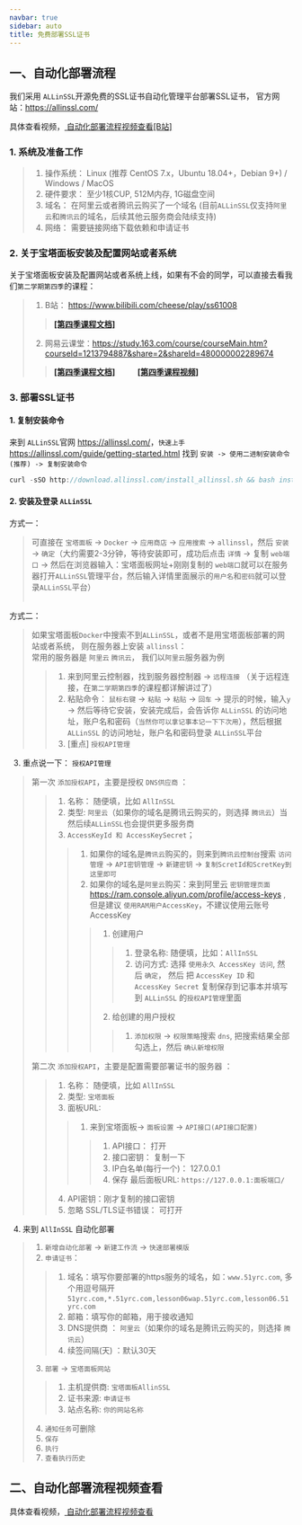 ```yaml
---
navbar: true
sidebar: auto
title: 免费部署SSL证书
---
```


## 一、自动化部署流程
我们采用 `ALLinSSL`开源免费的SSL证书自动化管理平台部署SSL证书， 官方网站：<https://allinssl.com/> <br/>

具体查看视频，<a href="https://www.bilibili.com/video/BV1qz7ZzXEJv/?spm_id_from=333.1387.homepage.video_card.click&vd_source=9a6ee0d7e6c1657e4a7381c1f8f18f4b" target="_blank"> 自动化部署流程视频查看[B站] </a>

### 1. 系统及准备工作
>  1. 操作系统： Linux (推荐 CentOS 7.x，Ubuntu 18.04+，Debian 9+) / Windows / MacOS
>  2. 硬件要求： 至少1核CUP, 512M内存, 1G磁盘空间
>  3. 域名： 在阿里云或者腾讯云购买了一个域名 (目前`ALLinSSL`仅支持`阿里云`和`腾讯云`的域名，后续其他云服务商会陆续支持)
>  4. 网络： 需要链接网络下载依赖和申请证书

### 2. 关于宝塔面板安装及配置网站或者系统
关于宝塔面板安装及配置网站或者系统上线，如果有不会的同学，可以直接去看我们`第二学期第四季`的课程：
>  1. B站： <https://www.bilibili.com/cheese/play/ss61008> 
>>  <b><a href="/secondless/w-d.html" target="_blank">[第四季课程文档]</a> </b>
>  2. 网易云课堂：<https://study.163.com/course/courseMain.htm?courseId=1213794887&share=2&shareId=480000002289674>  <br/>
>>  <b><a href="/secondless/w-d.html" target="_blank">[第四季课程文档]</a>&nbsp;&nbsp;&nbsp;&nbsp;&nbsp; <a style="margin-left:20px;" href="https://study.163.com/course/courseMain.htm?courseId=1213794887&share=2&shareId=480000002289674" target="_blank">[第四季课程视频]</a> </b>


### 3. 部署SSL证书
#### 1. 复制安装命令
来到 `ALLinSSL`官网 <https://allinssl.com/>，`快速上手` <https://allinssl.com/guide/getting-started.html> 找到 `安装 -> 使用二进制安装命令 (推荐) -> 复制安装命令`
```js
curl -sSO http://download.allinssl.com/install_allinssl.sh && bash install_allinssl.sh allinssl
```

#### 2. 安装及登录 `ALLinSSL`
方式一：<br/>
> 可直接在 `宝塔面板` ->  `Docker` -> `应用商店` -> `应用搜索` -> `allinssl`，然后 `安装` -> `确定`（大约需要2-3分钟，等待安装即可，成功后点击 `详情` -> 复制 `web端口` -> 然后在浏览器输入：宝塔面板网址+刚刚复制的 `web端口`就可以在服务器打开`ALLinSSL`管理平台，然后输入详情里面展示的`用户名`和`密码`就可以登录`ALLinSSL`平台） <br/><br/>

方式二：<br/>
> 如果宝塔面板`Docker`中搜索不到`ALLinSSL`，或者不是用宝塔面板部署的网站或者系统， 则在服务器上安装 `allinssl`：<br/>
> 常用的服务器是 `阿里云` `腾讯云`， 我们以`阿里云`服务器为例<br/>
>> 1. 来到阿里云控制器，找到服务器控制器 -> `远程连接` （关于远程连接，在`第二学期第四季`的课程都详解讲过了）<br/>
>> 2. 粘贴命令： `鼠标右键` -> `粘贴` -> `粘贴` -> `回车` -> 提示的时候，输入`y` -> 然后等待它安装，安装完成后，会告诉你 `ALLinSSL` 的访问地址，账户名和密码（`当然你可以拿记事本记一下下次用`），然后根据`ALLinSSL` 的访问地址，账户名和密码登录 `ALLinSSL`平台 <br/>
>> 3. [重点] `授权API管理`
3. 重点说一下： `授权API管理`  <br/>
> 第一次 `添加授权API`，主要是授权 `DNS供应商` ：
>> 1. 名称： 随便填，比如 `AllInSSL`
>> 2. 类型: `阿里云`（如果你的域名是腾讯云购买的，则选择 `腾讯云`）当然后续`ALLinSSL`也会提供更多服务商
>> 3. `AccessKeyId 和 AccessKeySecret`；
>>> 1. 如果你的域名是`腾讯云`购买的，则来到`腾讯云控制台`搜索 `访问管理` -> `API密钥管理` -> `新建密钥` -> `复制ScretId和ScretKey到这里即可` <br/>
>>> 2. 如果你的域名是`阿里云`购买：来到阿里云 `密钥管理页面` <https://ram.console.aliyun.com/profile/access-keys> , 但是建议 `使用RAM用户AccessKey`，不建议使用云账号 AccessKey <br/>
>>>> 1. 创建用户 <br/>
>>>>> 1. 登录名称: 随便填，比如：`AllInSSL` <br/>
>>>>> 2. 访问方式: 选择 `使用永久 AccessKey 访问`, 然后 `确定`， 然后 把 `AccessKey ID` 和 `AccessKey Secret` 复制保存到记事本并填写到 `ALLinSSL` 的`授权API管理`里面<br/>
>>>> 2. 给创建的用户授权
>>>>> 1. `添加权限` -> `权限策略`搜索 `dns`, 把搜索结果全部勾选上，然后 `确认新增权限` <br/>
> 
> 第二次 `添加授权API`，主要是配置需要部署证书的服务器 ：
>> 1. 名称： 随便填，比如 `AllInSSL`
>> 2. 类型: `宝塔面板`
>> 3. 面板URL: 
>>> 1. 来到宝塔面板-> `面板设置` -> `API接口(API接口配置)`
>>>> 1. API接口： 打开
>>>> 2. 接口密钥： 复制一下
>>>> 3. IP白名单(每行一个)： 127.0.0.1  
>>>> 4. 保存
>> 最后面板URL:  `https://127.0.0.1:面板端口/`
>> 4. API密钥：刚才复制的接口密钥
>> 5. 忽略 SSL/TLS证书错误： 可打开

4. 来到 `AllInSSL` 自动化部署
> 1. `新增自动化部署` -> `新建工作流` -> `快速部署模版`
> 2. `申请证书`：
>> 1. 域名：填写你要部署的https服务的域名，如：`www.51yrc.com`, 多个用逗号隔开 `51yrc.com,*.51yrc.com,lesson06wap.51yrc.com,lesson06.51yrc.com`
>> 2. 邮箱：填写你的邮箱，用于接收通知
>> 3. DNS提供商 ： `阿里云`（如果你的域名是腾讯云购买的，则选择 `腾讯云`） 
>> 4. 续签间隔(天) ：默认30天
> 3. `部署` -> `宝塔面板网站`
>> 1. 主机提供商: `宝塔面板AllinSSL`
>> 2. 证书来源: `申请证书`
>> 3. 站点名称: `你的网站名称`
> 4. `通知任务`可删除
> 5. `保存`
> 6. `执行`
> 7. `查看执行历史`

## 二、自动化部署流程视频查看
具体查看视频，<a href="https://www.bilibili.com/video/BV1qz7ZzXEJv/?spm_id_from=333.1387.homepage.video_card.click&vd_source=9a6ee0d7e6c1657e4a7381c1f8f18f4b" target="_blank"> 自动化部署流程视频查看 </a>




